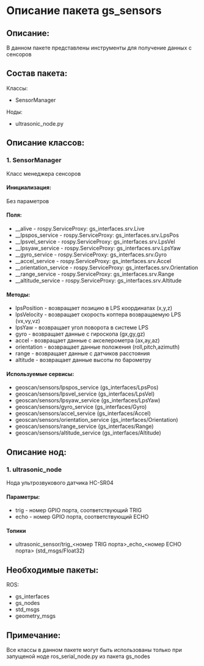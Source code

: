 # Описание пакета gs_sensors

## Описание:
В данном пакете представлены инструменты для получение данных с сенсоров

## Состав пакета:
Классы:
* SensorManager

Ноды:
* ultrasonic_node.py

## Описание классов:

### 1. SensorManager
Класс менеджера сенсоров

#### Инициализация:
Без параметров

#### Поля:
* __alive - rospy.ServiceProxy: gs_interfaces.srv.Live
* __lpspos_service - rospy.ServiceProxy: gs_interfaces.srv.LpsPos
* __lpsvel_service - rospy.ServiceProxy: gs_interfaces.srv.LpsVel
* __lpsyaw_service - rospy.ServiceProxy: gs_interfaces.srv.LpsYaw
* __gyro_service - rospy.ServiceProxy: gs_interfaces.srv.Gyro
* __accel_service - rospy.ServiceProxy: gs_interfaces.srv.Accel
* __orientation_service - rospy.ServiceProxy: gs_interfaces.srv.Orientation
* __range_service - rospy.ServiceProxy: gs_interfaces.srv.Range
* __altitude_service - rospy.ServiceProxy: gs_interfaces.srv.Altitude

#### Методы:
* lpsPosition - возвращает позицию в LPS координатах (x,y,z)
* lpsVelocity - возвращает скорость коптера возвращаемую LPS (vx,vy,vz)
* lpsYaw - возвращает угол поворота в системе LPS
* gyro - возвращает данные c гироскопа (gx,gy,gz)
* accel -  возвращает данные c акселерометра (ax,ay,az)
* orientation - возвращает данные положения (roll,pitch,azimuth)
* range - возвращает данные c датчиков расстояния
* altitude - возвращает данные высоты по барометру

#### Используемые сервисы:
* geoscan/sensors/lpspos_service (gs_interfaces/LpsPos)
* geoscan/sensors/lpsvel_service (gs_interfaces/LpsVel)
* geoscan/sensors/lpsyaw_service (gs_interfaces/LpsYaw)
* geoscan/sensors/gyro_service (gs_interfaces/Gyro)
* geoscan/sensors/accel_service (gs_interfaces/Accel)
* geoscan/sensors/orientation_service (gs_interfaces/Orientation)
* geoscan/sensors/range_service (gs_interfaces/Range)
* geoscan/sensors/altitude_service (gs_interfaces/Altitude)

## Описание нод:

### 1. ultrasonic_node
Нода ультрозвукового датчика HC-SR04

#### Параметры:
* trig - номер GPIO порта, соответствующий TRIG
* echo - номер GPIO порта, соответствующий ECHO

#### Топики
* ultrasonic_sensor/trig_<номер TRIG порта>_echo\_<номер ECHO порта> (std_msgs/Float32)

## Необходимые пакеты:
ROS:
* gs_interfaces
* gs_nodes
* std_msgs
* geometry_msgs

## Примечание:
Все классы в данном пакете могут быть использованы только при запущеной ноде ros_serial_node.py из пакета gs_nodes